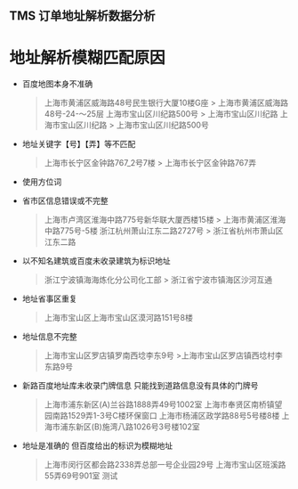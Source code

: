 TMS 订单地址解析数据分析
------------------------
# 地址解析模糊匹配原因

* 百度地图本身不准确
    >上海市黄浦区威海路48号民生银行大厦10楼G座  > 上海市黄浦区威海路48号-24-～25层
    > 上海市宝山区川纪路500号 > 上海市宝山区川纪路
    > 上海市宝山区川纪路 > 上海市宝山区川纪路500号

* 地址关键字【号】【弄】等不匹配
    > 上海市长宁区金钟路767_2号7楼 > 上海市长宁区金钟路767弄

* 使用方位词

* 省市区信息错误或不完整
    > 上海市卢湾区淮海中路775号新华联大厦西楼15楼 > 上海市黄浦区淮海中路775号-5楼
    >  浙江杭州萧山江东二路2727号 > 浙江省杭州市萧山区江东二路

* 以不知名建筑或百度未收录建筑为标识地址
    > 浙江宁波镇海海炼化分公司化工部  > 浙江省宁波市镇海区沙河互通

* 地址省事区重复
    > 上海市宝山区上海市宝山区漠河路151号8楼

* 地址信息不完整
	>上海市宝山区罗店镇罗南西埝李东9号 >上海市宝山区罗店镇西埝村李东路9号

* 新路百度地址库未收录门牌信息  只能找到道路信息没有具体的门牌号
	>上海市浦东新区(A)兰谷路1888弄49号1002室
	>上海市奉贤区南桥镇望园南路1529弄1-3号C楼环保窗口
	>上海市杨浦区政学路88号5号楼8楼
	>上海市浦东新区(B)施湾八路1026号3号楼102室

* 地址是准确的 但百度给出的标识为模糊地址
	>上海市闵行区都会路2338弄总部一号企业园29号
	>上海市宝山区班溪路55弄69号901室
	>测试